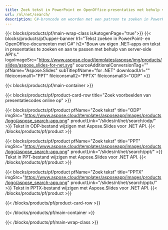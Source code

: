```yaml
---
title: Zoek tekst in PowerPoint en OpenOffice-presentaties met behulp van .NET
url: /nl/net/search/
description: C#-broncode om woorden met een patroon te zoeken in PowerPoint- en OpenOffice™-presentaties
---
```


{{< blocks/products/pf/main-wrap-class isAutogenPage="true">}}
{{< blocks/products/pf/upper-banner h1="Tekst zoeken in PowerPoint- en OpenOffice-documenten met C#" h2="Bouw uw eigen .NET-apps om tekst in presentaties te zoeken en aan te passen met behulp van server-side API's." logoImageSrc="https://www.aspose.cloud/templates/aspose/img/products/slides/aspose_slides-for-net.svg" sourceAdditionalConversionTag="" pfName="Aspose.Slides" subTitlepfName="for .NET" downloadUrl="" fileiconsmall1="PPT" fileiconsmall2="PPTX" fileiconsmall3="ODP" >}}

{{< blocks/products/pf/main-container >}}

{{< blocks/products/pf/product-card-row title="Zoek voorbeelden van presentatiecodes online op" >}}

{{< blocks/products/pf/product pfName="Zoek tekst" title="ODP" imgSrc="https://www.aspose.cloud/templates/asposeapp/images/products/logo/aspose_search-app.png" productLink="/slides/nl/net/search/odp/" >}}
Tekst in ODP-bestand wijzigen met Aspose.Slides voor .NET API.
{{< /blocks/products/pf/product >}}

{{< blocks/products/pf/product pfName="Zoek tekst" title="PPT" imgSrc="https://www.aspose.cloud/templates/asposeapp/images/products/logo/aspose_search-app.png" productLink="/slides/nl/net/search/ppt/" >}}
Tekst in PPT-bestand wijzigen met Aspose.Slides voor .NET API.
{{< /blocks/products/pf/product >}}

{{< blocks/products/pf/product pfName="Zoek tekst" title="PPTX" imgSrc="https://www.aspose.cloud/templates/asposeapp/images/products/logo/aspose_search-app.png" productLink="/slides/nl/net/search/pptx/" >}}
Tekst in PPTX-bestand wijzigen met Aspose.Slides voor .NET API.
{{< /blocks/products/pf/product >}}



{{< /blocks/products/pf/product-card-row >}}

{{< /blocks/products/pf/main-container >}}
    
{{< /blocks/products/pf/main-wrap-class >}}